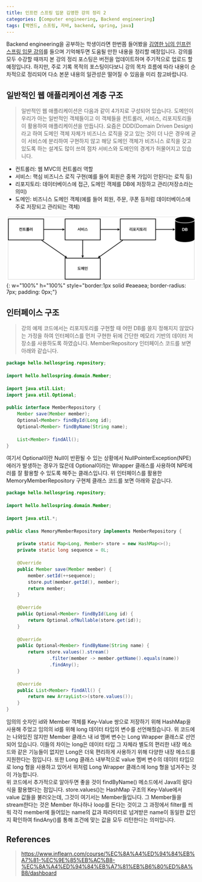 ```yaml
---
title: 인프런 스프링 입문 김영한 강의 정리 2
categories: [Computer engineering, Backend engineering]
tags: [백엔드, 스프링, 자바, backend, spring, java]
---
```


Backend engineering을 공부하는 학생이라면 한번쯤 들어봤을 [김영한 님의 인프런 스프링 입문 강의](https://www.inflearn.com/course/%EC%8A%A4%ED%94%84%EB%A7%81-%EC%9E%85%EB%AC%B8-%EC%8A%A4%ED%94%84%EB%A7%81%EB%B6%80%ED%8A%B8/dashboard)를 들으며 기억해두면 도움될 만한 내용을 정리할 예정입니다. 강의를 모두 수강할 때까지 본 강의 정리 포스팅은 버전을 업데이트하며 주기적으로 업로드 할 예정입니다. 하지만, 주로 기록 목적의 포스팅이다보니 강의 목차 흐름에 따라 내용이 순차적으로 정리되어 다소 본문 내용의 일관성은 떨어질 수 있음을 미리 참고바랍니다. 

## 일반적인 웹 애플리케이션 계층 구조
> 일반적인 웹 애플리케이션은 다음과 같이 4가지로 구성되어 있습니다. 도메인이 우리가 아는 일반적인 객체들이고 이 객체들을 컨트롤러, 서비스, 리포지토리들이 활용하여 애플리케이션을 만듭니다. 요즘은 DDD(Domain Driven Design)라고 하여 도메인 객체 자체가 비즈니스 로직을 갖고 있는 것이 더 나은 경우에 굳이 서비스에 분리하여 구현하지 않고 해당 도메인 객체가 비즈니스 로직을 갖고 있도록 하는 설계도 많이 쓰여 점차 서비스와 도메인의 경계가 허물어지고 있습니다.
* 컨트롤러: 웹 MVC의 컨트롤러 역할
* 서비스: 핵심 비즈니스 로직 구현(예를 들어 회원은 중복 가입이 안된다는 로직 등)
* 리포지토리: 데이터베이스에 접근, 도메인 객체를 DB에 저장하고 관리(저장소라는 의미)
* 도메인: 비즈니스 도메인 객체(예를 들어 회원, 주문, 쿠폰 등처럼 데이터베이스에 주로 저장되고 관리되는 객체)   
   
![1](/assets/img/intro_to_spring/2/1.png){: w="100%" h="100%" style="border:1px solid #eaeaea; border-radius: 7px; padding: 0px;"}

## 인터페이스 구조
> 강의 예제 코드에서는 리포지토리를 구현할 때 어떤 DB를 쓸지 정해지지 않았다는 가정을 하여 인터페이스를 먼저 구현한 뒤에 간단한 메모리 기반의 데이터 저장소를 사용하도록 하였습니다. MemberRepository 인터페이스 코드를 보면 아래와 같습니다.   

```java
package hello.hellospring.repository;

import hello.hellospring.domain.Member;

import java.util.List;
import java.util.Optional;

public interface MemberRepository {
    Member save(Member member);
    Optional<Member> findById(Long id);
    Optional<Member> findByName(String name);

    List<Member> findAll();
}
```
여기서 Optional이란 Null이 반환될 수 있는 상황에서 NullPointerException(NPE) 에러가 발생하는 경우가 많은데 Optional이라는 Wrapper 클래스를 사용하여 NPE에러를 잘 활용할 수 있도록 해주는 클래스입니다. 위 인터페이스를 활용한 MemoryMemberRepository 구현체 클래스 코드를 보면 아래와 같습니다.   
    
```java
package hello.hellospring.repository;

import hello.hellospring.domain.Member;

import java.util.*;

public class MemoryMemberRepository implements MemberRepository {

    private static Map<Long, Member> store = new HashMap<>();
    private static long sequence = 0L;

    @Override
    public Member save(Member member) {
        member.setId(++sequence);
        store.put(member.getId(), member);
        return member;
    }

    @Override
    public Optional<Member> findById(Long id) {
        return Optional.ofNullable(store.get(id));
    }

    @Override
    public Optional<Member> findByName(String name) {
        return store.values().stream()
                .filter(member -> member.getName().equals(name))
                .findAny();
    }

    @Override
    public List<Member> findAll() {
        return new ArrayList<>(store.values());
    }
}
```
    
임의의 숫자인 id와 Member 객체를 Key-Value 쌍으로 저장하기 위해 HashMap을 사용해 주었고 임의의 id를 위해 long 데이터 타입의 변수를 선언해줬습니다. 위 코드에는 나와있진 않지만 Member 클래스 내 id 멤버 변수는 Long Wrapper 클래스로 선언되어 있습니다. 이들의 차이는 long은 데이터 타입 그 자체라 별도의 편리한 내장 메소드와 같은 기능들이 없지만 Long은 더욱 편리하게 사용하기 위해 다양한 내장 메소드를 지원한다는 점입니다. 또한 Long 클래스 내부적으로 value 멤버 변수의 데이터 타입으로 long 형을 사용하고 있어서 위처럼 Long Wrapper 클래스에 long 형을 넘겨주는 것이 가능합니다.   
위 코드에서 추가적으로 알아두면 좋을 것이 findByName() 메소드에서 Java의 람다식을 활용했다는 점입니다. store.values()는 HashMap 구조의 Key-Value에서 value 값들을 불러오는데, 그것이 여기서는 Member들입니다. 그 Member들을 stream한다는 것은 Member 하나하나 loop를 돈다는 것이고 그 과정에서 filter를 씌워 각각 member에 들어있는 name의 값과 파라미터로 넘겨받은 name이 동일한 값인지 확인하여 findAny()를 통해 조건에 맞는 값을 모두 리턴한다는 의미입니다.

## References
> https://www.inflearn.com/course/%EC%8A%A4%ED%94%84%EB%A7%81-%EC%9E%85%EB%AC%B8-%EC%8A%A4%ED%94%84%EB%A7%81%EB%B6%80%ED%8A%B8/dashboard